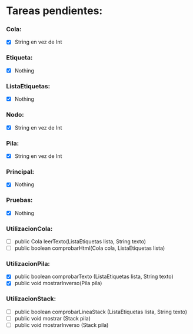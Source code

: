 # Tareas pendientes:
### Cola:
- [x] String en vez de Int
### Etiqueta:
- [x] Nothing
### ListaEtiquetas:
- [x] Nothing
### Nodo:
- [x] String en vez de Int
### Pila:
- [x] String en vez de Int
### Principal:
- [x] Nothing
### Pruebas:
- [x] Nothing
### UtilizacionCola:
- [ ] public Cola leerTexto(ListaEtiquetas lista, String texto)
- [ ] public boolean comprobarHtml(Cola cola, ListaEtiquetas lista)
### UtilizacionPila:
- [x] public boolean comprobarTexto (ListaEtiquetas lista, String texto)
- [x] public void mostrarInverso(Pila pila)
### UtilizacionStack:
- [ ] public boolean comprobarLineaStack (ListaEtiquetas lista, String texto)
- [ ] public void mostrar (Stack <String> pila)
- [ ] public void mostrarInverso (Stack <String> pila)